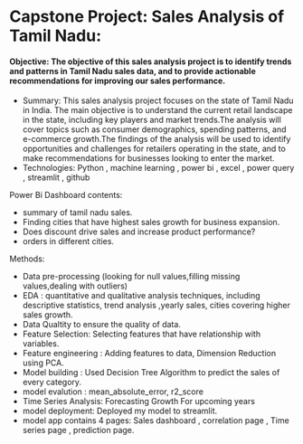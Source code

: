 # Capstone Project: Sales Analysis of Tamil Nadu:
#### Objective: The objective of this sales analysis project is to identify trends and patterns in Tamil Nadu sales data, and to provide actionable recommendations for improving our sales performance.

- Summary: This sales analysis project focuses on the state of Tamil Nadu in India. The main objective is to understand the current retail landscape in the state, including key players and market trends.The analysis will cover topics such as consumer demographics, spending patterns, and e-commerce growth.The findings of the analysis will be used to identify opportunities and challenges for retailers operating in the state, and to make recommendations for businesses looking to enter the market.
- Technologies: Python , machine learning , power bi , excel , power query , streamlit , github

Power Bi Dashboard contents:
- summary of tamil nadu sales.
- Finding cities that have highest sales growth for business expansion.
- Does discount drive sales and increase product performance?
- orders in different cities.

Methods:
- Data pre-processing (looking for null values,filling missing values,dealing with outliers)
- EDA : quantitative and qualitative analysis techniques, including descriptive statistics, trend analysis ,yearly sales, cities covering higher sales growth.
- Data Qualtity to ensure the quality of data.
- Feature Selection: Selecting features that have relationship with variables.
- Feature engineering : Adding features to data, Dimension Reduction using PCA.
- Model building : Used Decision Tree Algorithm to predict the sales of every category.
- model evalution : mean_absolute_error, r2_score
- Time Series Analysis: Forecasting Growth For upcoming years
- model deployment: Deployed my model to streamlit.
- model app contains 4 pages: Sales dashboard , correlation page , Time series page , prediction page.
